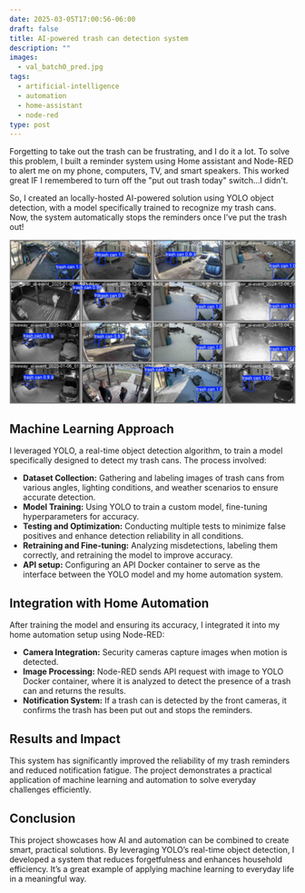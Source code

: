 ```yaml
---
date: 2025-03-05T17:00:56-06:00
draft: false
title: AI-powered trash can detection system
description: ""
images:
  - val_batch0_pred.jpg
tags:
  - artificial-intelligence
  - automation
  - home-assistant
  - node-red
type: post
---
```

Forgetting to take out the trash can be frustrating, and I do it a lot. To solve this problem, I built a reminder system using Home assistant and Node-RED to alert me on my phone, computers, TV, and smart speakers. This worked great IF I remembered to turn off the "put out trash today" switch...I didn't.

So, I created an locally-hosted AI-powered solution using YOLO object detection, with a model specifically trained to recognize my trash cans. Now, the system automatically stops the reminders once I’ve put the trash out!

![Alt text](val_batch0_pred.jpg)

## Machine Learning Approach

I leveraged YOLO, a real-time object detection algorithm, to train a model specifically designed to detect my trash cans. The process involved:

- **Dataset Collection:** Gathering and labeling images of trash cans from various angles, lighting conditions, and weather scenarios to ensure accurate detection.
- **Model Training:** Using YOLO to train a custom model, fine-tuning hyperparameters for accuracy.
- **Testing and Optimization:** Conducting multiple tests to minimize false positives and enhance detection reliability in all conditions.
- **Retraining and Fine-tuning:** Analyzing misdetections, labeling them correctly, and retraining the model to improve accuracy.
- **API setup:** Configuring an API Docker container to serve as the interface between the YOLO model and my home automation system.

## Integration with Home Automation

After training the model and ensuring its accuracy, I integrated it into my home automation setup using Node-RED:

- **Camera Integration:** Security cameras capture images when motion is detected.
- **Image Processing:** Node-RED sends API request with image to YOLO Docker container, where it is analyzed to detect the presence of a trash can and returns the results.
- **Notification System:** If a trash can is detected by the front cameras, it confirms the trash has been put out and stops the reminders.

## Results and Impact

This system has significantly improved the reliability of my trash reminders and reduced notification fatigue. The project demonstrates a practical application of machine learning and automation to solve everyday challenges efficiently.

## Conclusion

This project showcases how AI and automation can be combined to create smart, practical solutions. By leveraging YOLO’s real-time object detection, I developed a system that reduces forgetfulness and enhances household efficiency. It’s a great example of applying machine learning to everyday life in a meaningful way.

